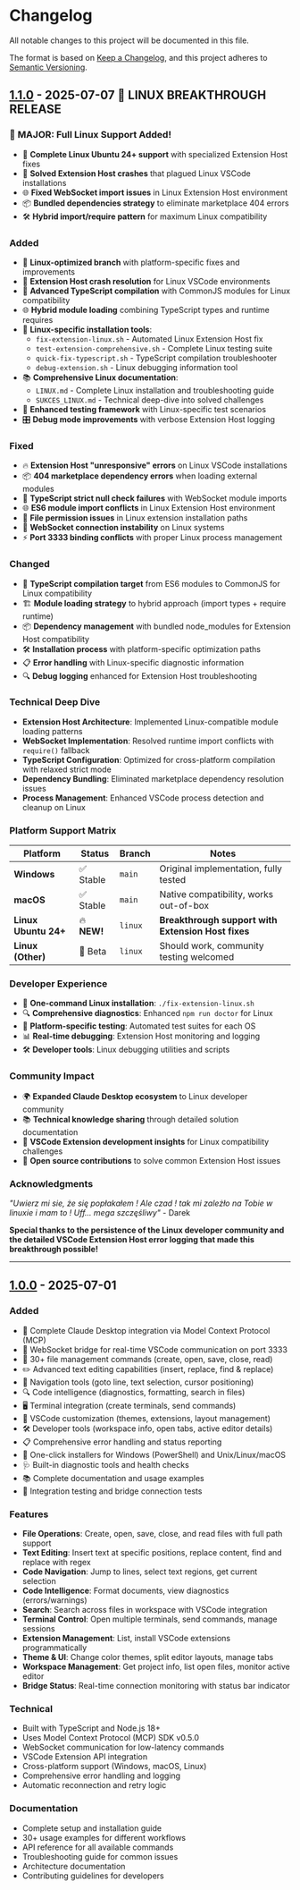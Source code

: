 # Changelog

All notable changes to this project will be documented in this file.

The format is based on [Keep a Changelog](https://keepachangelog.com/en/1.0.0/),
and this project adheres to [Semantic Versioning](https://semver.org/spec/v2.0.0.html).

## [1.1.0] - 2025-07-07 🐧 **LINUX BREAKTHROUGH RELEASE** 

### 🎉 **MAJOR: Full Linux Support Added!**
- 🐧 **Complete Linux Ubuntu 24+ support** with specialized Extension Host fixes
- 🔧 **Solved Extension Host crashes** that plagued Linux VSCode installations  
- 🌐 **Fixed WebSocket import issues** in Linux Extension Host environment
- 📦 **Bundled dependencies strategy** to eliminate marketplace 404 errors
- 🛠️ **Hybrid import/require pattern** for maximum Linux compatibility

### Added
- 🎯 **Linux-optimized branch** with platform-specific fixes and improvements
- 🔧 **Extension Host crash resolution** for Linux VSCode environments
- 📝 **Advanced TypeScript compilation** with CommonJS modules for Linux compatibility  
- 🌐 **Hybrid module loading** combining TypeScript types and runtime requires
- 🧰 **Linux-specific installation tools**:
  - `fix-extension-linux.sh` - Automated Linux Extension Host fix
  - `test-extension-comprehensive.sh` - Complete Linux testing suite
  - `quick-fix-typescript.sh` - TypeScript compilation troubleshooter
  - `debug-extension.sh` - Linux debugging information tool
- 📚 **Comprehensive Linux documentation**:
  - `LINUX.md` - Complete Linux installation and troubleshooting guide
  - `SUKCES_LINUX.md` - Technical deep-dive into solved challenges
- 🧪 **Enhanced testing framework** with Linux-specific test scenarios
- 🎛️ **Debug mode improvements** with verbose Extension Host logging

### Fixed
- 🔥 **Extension Host "unresponsive" errors** on Linux VSCode installations
- 📦 **404 marketplace dependency errors** when loading external modules
- 🔧 **TypeScript strict null check failures** with WebSocket module imports
- 🌐 **ES6 module import conflicts** in Linux Extension Host environment
- 📁 **File permission issues** in Linux extension installation paths
- 🔌 **WebSocket connection instability** on Linux systems
- ⚡ **Port 3333 binding conflicts** with proper Linux process management

### Changed
- 🔄 **TypeScript compilation target** from ES6 modules to CommonJS for Linux compatibility
- 🏗️ **Module loading strategy** to hybrid approach (import types + require runtime)
- 📦 **Dependency management** with bundled node_modules for Extension Host compatibility
- 🛠️ **Installation process** with platform-specific optimization paths
- 📋 **Error handling** with Linux-specific diagnostic information
- 🔍 **Debug logging** enhanced for Extension Host troubleshooting

### Technical Deep Dive
- **Extension Host Architecture**: Implemented Linux-compatible module loading patterns
- **WebSocket Implementation**: Resolved runtime import conflicts with `require()` fallback
- **TypeScript Configuration**: Optimized for cross-platform compilation with relaxed strict mode
- **Dependency Bundling**: Eliminated marketplace dependency resolution issues
- **Process Management**: Enhanced VSCode process detection and cleanup on Linux

### Platform Support Matrix
| Platform | Status | Branch | Notes |
|----------|--------|--------|-------|
| **Windows** | ✅ Stable | `main` | Original implementation, fully tested |
| **macOS** | ✅ Stable | `main` | Native compatibility, works out-of-box |
| **Linux Ubuntu 24+** | 🔥 **NEW!** | `linux` | **Breakthrough support with Extension Host fixes** |
| **Linux (Other)** | 🧪 Beta | `linux` | Should work, community testing welcomed |

### Developer Experience
- 🎯 **One-command Linux installation**: `./fix-extension-linux.sh`
- 🔍 **Comprehensive diagnostics**: Enhanced `npm run doctor` for Linux
- 🧪 **Platform-specific testing**: Automated test suites for each OS
- 📊 **Real-time debugging**: Extension Host monitoring and logging
- 🛠️ **Developer tools**: Linux debugging utilities and scripts

### Community Impact
- 🌍 **Expanded Claude Desktop ecosystem** to Linux developer community
- 📚 **Technical knowledge sharing** through detailed solution documentation  
- 🔧 **VSCode Extension development insights** for Linux compatibility challenges
- 🤝 **Open source contributions** to solve common Extension Host issues

### Acknowledgments
*"Uwierz mi sie, że się popłakałem ! Ale czad ! tak mi zależło na Tobie w linuxie i mam to ! Uff... mega szczęśliwy"* - Darek

**Special thanks to the persistence of the Linux developer community and the detailed VSCode Extension Host error logging that made this breakthrough possible!**

---

## [1.0.0] - 2025-07-01

### Added
- 🤖 Complete Claude Desktop integration via Model Context Protocol (MCP)
- 🔌 WebSocket bridge for real-time VSCode communication on port 3333
- 📁 30+ file management commands (create, open, save, close, read)
- ✏️ Advanced text editing capabilities (insert, replace, find & replace)
- 🧭 Navigation tools (goto line, text selection, cursor positioning)
- 🔍 Code intelligence (diagnostics, formatting, search in files)
- 🖥️ Terminal integration (create terminals, send commands)
- 🎨 VSCode customization (themes, extensions, layout management)
- 🛠️ Developer tools (workspace info, open tabs, active editor details)
- 📋 Comprehensive error handling and status reporting
- 🚀 One-click installers for Windows (PowerShell) and Unix/Linux/macOS
- 🩺 Built-in diagnostic tools and health checks
- 📚 Complete documentation and usage examples
- 🧪 Integration testing and bridge connection tests

### Features
- **File Operations**: Create, open, save, close, and read files with full path support
- **Text Editing**: Insert text at specific positions, replace content, find and replace with regex
- **Code Navigation**: Jump to lines, select text regions, get current selection
- **Code Intelligence**: Format documents, view diagnostics (errors/warnings)
- **Search**: Search across files in workspace with VSCode integration
- **Terminal Control**: Open multiple terminals, send commands, manage sessions
- **Extension Management**: List, install VSCode extensions programmatically
- **Theme & UI**: Change color themes, split editor layouts, manage tabs
- **Workspace Management**: Get project info, list open files, monitor active editor
- **Bridge Status**: Real-time connection monitoring with status bar indicator

### Technical
- Built with TypeScript and Node.js 18+
- Uses Model Context Protocol (MCP) SDK v0.5.0
- WebSocket communication for low-latency commands
- VSCode Extension API integration
- Cross-platform support (Windows, macOS, Linux)
- Comprehensive error handling and logging
- Automatic reconnection and retry logic

### Documentation
- Complete setup and installation guide
- 30+ usage examples for different workflows
- API reference for all available commands
- Troubleshooting guide for common issues
- Architecture documentation
- Contributing guidelines for developers

[1.1.0]: https://github.com/dar-kow/claude-vscode-controller/releases/tag/v1.1.0
[1.0.0]: https://github.com/dar-kow/claude-vscode-controller/releases/tag/v1.0.0
